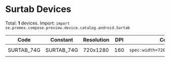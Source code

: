 # Surtab Devices

Total: **1** devices. Import: `import se.premex.compose.preview.device.catalog.android.Surtab`

| Code | Constant | Resolution | DPI | Compose Spec | Preview Usage |
|------|----------|------------|-----|-------------|---------------|
| SURTAB_74G | SURTAB_74G | 720x1280 | 160 | `spec:width=720px,height=1280px,dpi=160` | `@Preview(device = Surtab.SURTAB_74G)` |

<!-- Generated automatically. Do not edit manually. -->
